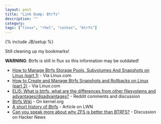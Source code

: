 ```yaml
---
layout: post
title: "Link Dump: Btrfs"
description: ""
category: 
tags: ["linux", "rhel", "centos", "btrfs"]
---
```

{% include JB/setup %}

Still cleaning up my bookmarks!

**WARNING**: Btrfs is still in flux so this information may be outdated!

* [How to Manage Btrfs Storage Pools, Subvolumes And Snapshots on Linux (part 1)](https://www.linux.com/learn/tutorials/767332-howto-manage-btrfs-storage-pools-subvolumes-and-snapshots-on-linux-part-1) - Via Linux.com
* [How to Create and Manage Btrfs Snapshots and Rollbacks on Linux (part 2)](https://www.linux.com/learn/tutorials/767683-how-to-create-and-manage-btrfs-snapshots-and-rollbacks-on-linux-part-2) - Via Linux.com
* [ELI5: What is btrfs, what are the differences from other filesystems and advantages/disadvantages?](https://www.reddit.com/r/linux/comments/26bh39/eli5_what_is_btrfs_what_are_the_differences_from/) - Reddit comments and discussion
* [Btrfs Wiki](https://btrfs.wiki.kernel.org/index.php/Main_Page) - On kernel.org
* [A short history of Btrfs](https://lwn.net/Articles/342892/) - Article on LWN
* [Can you speak more about why ZFS is better than BTRFS?](https://news.ycombinator.com/item?id=8303333) - Discussion on Hacker News